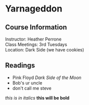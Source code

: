 # Yarnageddon

## Course Information

Instructor: Heather Perrone  
Class Meetings: 3rd Tuesdays  
Location: Dark Side (we have cookies)

## Readings

- Pink Floyd *Dark Side of the Moon*
- Bob's ur uncle
- don't call me steve

*this is in italics*
**this will be bold**